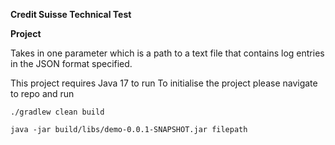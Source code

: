 **Credit Suisse Technical Test**

**Project**

Takes in one parameter which is a path to a text file that contains log entries in the JSON format specified.

This project requires Java 17 to run
To initialise the project please navigate to repo and run

`./gradlew clean build`

`java -jar build/libs/demo-0.0.1-SNAPSHOT.jar filepath`
